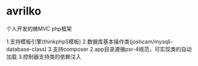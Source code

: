 # avrilko
个人开发的微MVC php框架


1.支持模板引擎(thinkphp5模板)
2.数据库基本操作类(joshcam/mysqli-database-class)
3.支持composer 
2.app目录遵循psr-4规范，可实现类的自动加载
3.控制器支持类的依赖注入





